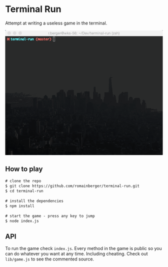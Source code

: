 # Terminal Run

Attempt at writing a useless game in the terminal.

![Gif gif gif gif](https://raw.githubusercontent.com/romainberger/terminal-run/master/terminal-run.gif)

## How to play

    # clone the repo
    $ git clone https://github.com/romainberger/terminal-run.git
    $ cd terminal-run

    # install the dependencies
    $ npm install

    # start the game - press any key to jump
    $ node index.js

## API

To run the game check `index.js`. Every method in the game is public so you can do whatever you want at any time. Including cheating. Check out `lib/game.js` to see the commented source.
